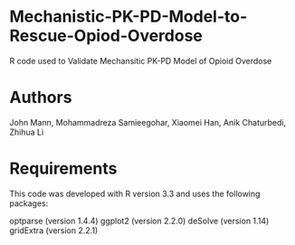 # Mechanistic-PK-PD-Model-to-Rescue-Opiod-Overdose

R code used to Validate Mechansitic PK-PD Model of Opioid Overdose

# Authors

John Mann, Mohammadreza Samieegohar, Xiaomei Han, Anik Chaturbedi, Zhihua Li

# Requirements

This code was developed with R version 3.3 and uses the following packages:

optparse (version 1.4.4)
ggplot2 (version 2.2.0)
deSolve (version 1.14)
gridExtra (version 2.2.1)

